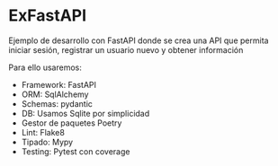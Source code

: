 # ExFastAPI
Ejemplo de desarrollo con FastAPI donde se crea una API que permita iniciar sesión, registrar un usuario nuevo y obtener información

Para ello usaremos:
* Framework: FastAPI
* ORM: SqlAlchemy
* Schemas: pydantic
* DB: Usamos Sqlite por simplicidad
* Gestor de paquetes Poetry
* Lint: Flake8
* Tipado: Mypy
* Testing: Pytest con coverage
